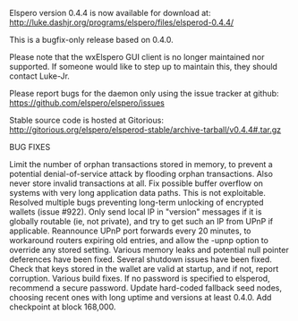 Elspero version 0.4.4 is now available for download at:
http://luke.dashjr.org/programs/elspero/files/elsperod-0.4.4/

This is a bugfix-only release based on 0.4.0.

Please note that the wxElspero GUI client is no longer maintained nor supported. If someone would like to step up to maintain this, they should contact Luke-Jr.

Please report bugs for the daemon only using the issue tracker at github:
https://github.com/elspero/elspero/issues

Stable source code is hosted at Gitorious:
http://gitorious.org/elspero/elsperod-stable/archive-tarball/v0.4.4#.tar.gz

BUG FIXES

Limit the number of orphan transactions stored in memory, to prevent a potential denial-of-service attack by flooding orphan transactions. Also never store invalid transactions at all.
Fix possible buffer overflow on systems with very long application data paths. This is not exploitable.
Resolved multiple bugs preventing long-term unlocking of encrypted wallets (issue #922).
Only send local IP in "version" messages if it is globally routable (ie, not private), and try to get such an IP from UPnP if applicable.
Reannounce UPnP port forwards every 20 minutes, to workaround routers expiring old entries, and allow the -upnp option to override any stored setting.
Various memory leaks and potential null pointer deferences have been
fixed.
Several shutdown issues have been fixed.
Check that keys stored in the wallet are valid at startup, and if not,
report corruption.
Various build fixes.
If no password is specified to elsperod, recommend a secure password.
Update hard-coded fallback seed nodes, choosing recent ones with long uptime and versions at least 0.4.0.
Add checkpoint at block 168,000.

